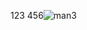123
456![man3](https://user-images.githubusercontent.com/86529721/123522164-3c782780-d6ee-11eb-919d-2d8b901ebc2b.jpg)
